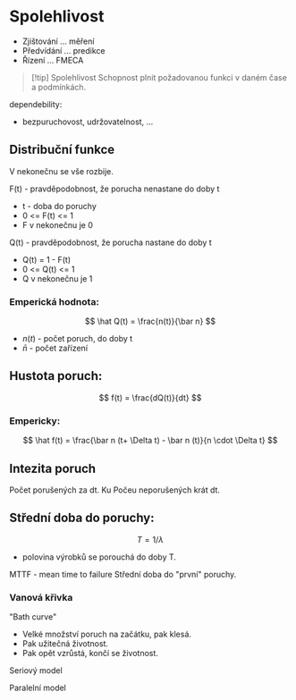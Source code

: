 # Spolehlivost

- Zjištování ... měření
- Předvídání ... predikce
- Řízení ... FMECA

> [!tip] Spolehlivost
> Schopnost plnit požadovanou funkci v daném čase a podmínkách.

dependebility:
- bezpuruchovost, udržovatelnost, ...

## Distribuční funkce
V nekonečnu se vše rozbije.

F(t) - pravděpodobnost, že porucha nenastane do doby t
- t - doba do poruchy
- 0 <= F(t) <= 1
- F v nekonečnu je 0

Q(t) - pravděpodobnost, že porucha nastane do doby t
- Q(t) = 1 - F(t)
- 0 <= Q(t) <= 1
- Q v nekonečnu je 1

### Emperická hodnota:
$$
\hat Q(t) = \frac{n(t)}{\bar n}
$$
- $n (t)$ - počet poruch, do doby t
- $\bar n$ - počet zařízení

## Hustota poruch:
$$
f(t) = \frac{dQ(t)}{dt}
$$

### Empericky:
$$
\hat f(t) = \frac{\bar n (t+ \Delta t) - \bar n (t)}{n \cdot \Delta t}
$$

## Intezita poruch

Počet porušených za dt.
Ku
Počeu neporušených krát dt.

## Střední doba do poruchy:
$$
T = 1/ \lambda
$$
- polovina výrobků se porouchá do doby T.

MTTF - mean time to failure
Střední doba do "první" poruchy.

### Vanová křivka
"Bath curve"
- Velké množství poruch na začátku, pak klesá.
- Pak užitečná životnost.
- Pak opět vzrůstá, končí se životnost.

Seriový model

Paralelní model